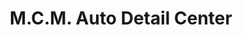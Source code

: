 ---
title: "M.C.M. Auto Detail Center"
url: /cheboygan/m-c-m-auto-detail-center/
shop: car repair
---
